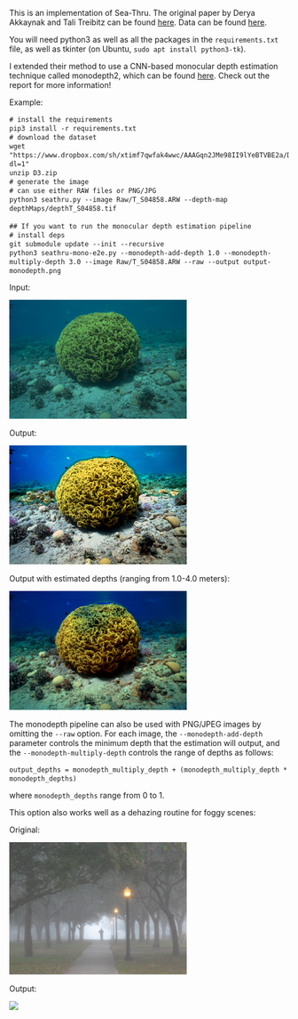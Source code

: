 This is an implementation of Sea-Thru. The original paper by Derya Akkaynak and Tali Treibitz can be found [here](http://csms.haifa.ac.il/profiles/tTreibitz/webfiles/sea-thru_cvpr2019.pdf). Data can be found [here](http://csms.haifa.ac.il/profiles/tTreibitz/datasets/sea_thru/index.html).

You will need python3 as well as all the packages in the `requirements.txt` file, as well as tkinter (on Ubuntu, `sudo apt install python3-tk`).

I extended their method to use a CNN-based monocular depth estimation technique called monodepth2, which can be found [here](https://github.com/nianticlabs/monodepth2).
Check out the report for more information!

Example:

```
# install the requirements
pip3 install -r requirements.txt
# download the dataset
wget "https://www.dropbox.com/sh/xtimf7qwfak4wwc/AAAGqn2JMe98II9lYeBTVBE2a/D3?dl=1"
unzip D3.zip
# generate the image
# can use either RAW files or PNG/JPG
python3 seathru.py --image Raw/T_S04858.ARW --depth-map depthMaps/depthT_S04858.tif

## If you want to run the monocular depth estimation pipeline
# install deps
git submodule update --init --recursive
python3 seathru-mono-e2e.py --monodepth-add-depth 1.0 --monodepth-multiply-depth 3.0 --image Raw/T_S04858.ARW --raw --output output-monodepth.png
```

Input:

![](images/input.png?raw=true)


Output:

![](images/output.png?raw=true)


Output with estimated depths (ranging from 1.0-4.0 meters):

![](images/output-monodepth.png?raw=true)


The monodepth pipeline can also be used with PNG/JPEG images by omitting the `--raw` option. For each image, the `--monodepth-add-depth` parameter controls the minimum depth
that the estimation will output, and the `--monodepth-multiply-depth` controls the range of depths as follows:

```
output_depths = monodepth_multiply_depth + (monodepth_multiply_depth * monodepth_depths)
```

where `monodepth_depths` range from 0 to 1.

This option also works well as a dehazing routine for foggy scenes:

Original:

<img src="images/fog.jpg" width=320>

Output:

<img src="images/fog-output.jpg" width=320>

